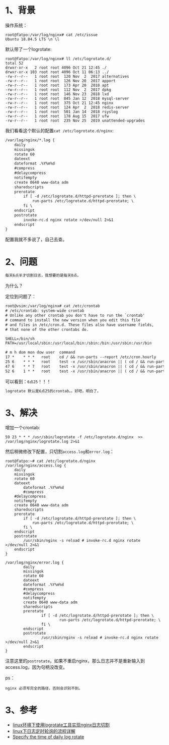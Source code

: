 # 1、背景
操作系统：
```
root@fatpo:/var/log/nginx# cat /etc/issue
Ubuntu 18.04.5 LTS \n \l
```
默认带了一个logrotate:
```
root@fatpo:/var/log/nginx# ll /etc/logrotate.d/
total 52
drwxr-xr-x   2 root root 4096 Oct 21 12:45 ./
drwxr-xr-x 103 root root 4096 Oct 11 06:13 ../
-rw-r--r--   1 root root  120 Nov  2  2017 alternatives
-rw-r--r--   1 root root  126 Nov 20  2017 apport
-rw-r--r--   1 root root  173 Apr 20  2018 apt
-rw-r--r--   1 root root  112 Nov  2  2017 dpkg
-rw-r--r--   1 root root  146 Nov 23  2018 lxd
-rw-r--r--   1 root root  845 Jan 12  2018 mysql-server
-rw-r--r--   1 root root  375 Oct 21 12:45 nginx
-rw-r--r--   1 root root  124 Apr  2  2018 redis-server
-rw-r--r--   1 root root  501 Jan 14  2018 rsyslog
-rw-r--r--   1 root root  178 Aug 15  2017 ufw
-rw-r--r--   1 root root  235 Nov 25  2019 unattended-upgrades
```
我们看看这个默认的配置`cat /etc/logrotate.d/nginx`: 
```dtd
/var/log/nginx/*.log {
	daily
	missingok
	rotate 60
	dateext
    dateformat .%Y%m%d
    #compress
	#delaycompress
	notifempty
	create 0640 www-data adm
	sharedscripts
	prerotate
		if [ -d /etc/logrotate.d/httpd-prerotate ]; then \
			run-parts /etc/logrotate.d/httpd-prerotate; \
		fi \
	endscript
	postrotate
		invoke-rc.d nginx rotate >/dev/null 2>&1
	endscript
}
```
配置我就不多说了，自己去查。
# 2、问题
```dtd
每天6点半才切割日志，我想要的是每天0点。
```
为什么？

定位到问题了：
```dtd
root@vsim:/var/log/nginx# cat /etc/crontab
# /etc/crontab: system-wide crontab
# Unlike any other crontab you don't have to run the `crontab'
# command to install the new version when you edit this file
# and files in /etc/cron.d. These files also have username fields,
# that none of the other crontabs do.

SHELL=/bin/sh
PATH=/usr/local/sbin:/usr/local/bin:/sbin:/bin:/usr/sbin:/usr/bin

# m h dom mon dow user	command
17 *	* * *	root    cd / && run-parts --report /etc/cron.hourly
25 6	* * *	root	test -x /usr/sbin/anacron || ( cd / && run-parts --report /etc/cron.daily )
47 6	* * 7	root	test -x /usr/sbin/anacron || ( cd / && run-parts --report /etc/cron.weekly )
52 6	1 * *	root	test -x /usr/sbin/anacron || ( cd / && run-parts --report /etc/cron.monthly )
```
可以看到：`6点25`！！！
```dtd
logrotate 默认是6点25的crontab。。好吧，明白了。
```


# 3、解决
增加一个crontab:
```
59 23 * * * /usr/sbin/logrotate -f /etc/logrotate.d/nginx  >> /var/log/nginx/logrotate.log 2>&1
```
然后稍微修改下配置，只切割`access.log`和`error.log`：
```
root@fatpo:~# cat /etc/logrotate.d/nginx
/var/log/nginx/access.log {
	daily
	missingok
	rotate 60
	dateext
        dateformat .%Y%m%d
        #compress
	#delaycompress
	notifempty
	create 0640 www-data adm
	sharedscripts
	prerotate
		if [ -d /etc/logrotate.d/httpd-prerotate ]; then \
			run-parts /etc/logrotate.d/httpd-prerotate; \
		fi \
	endscript
	postrotate
		/usr/sbin/nginx -s reload # invoke-rc.d nginx rotate >/dev/null 2>&1
	endscript
}

/var/log/nginx/error.log {
        daily
        missingok
        rotate 60
        dateext
        dateformat .%Y%m%d
        #compress
        #delaycompress
        notifempty
        create 0640 www-data adm
        sharedscripts
        prerotate
                if [ -d /etc/logrotate.d/httpd-prerotate ]; then \
                        run-parts /etc/logrotate.d/httpd-prerotate; \
                fi \
        endscript
        postrotate
                /usr/sbin/nginx -s reload # invoke-rc.d nginx rotate >/dev/null 2>&1
        endscript
}
```
注意这里的`postrotate`，如果不重启nginx，那么日志并不是重新输入到access.log，因为句柄没改变。

ps：
```
nginx 必须写完全的路径，否则会识别不到。
```
# 3、参考
* [linux环境下使用logrotate工具实现nginx日志切割](https://zhuanlan.zhihu.com/p/24880144)
* [linux下日志定时轮询的流程详解](https://cloud.tencent.com/developer/article/1720635)
* [Specify the time of daily log rotate](https://askubuntu.com/questions/24503/specify-the-time-of-daily-log-rotate)